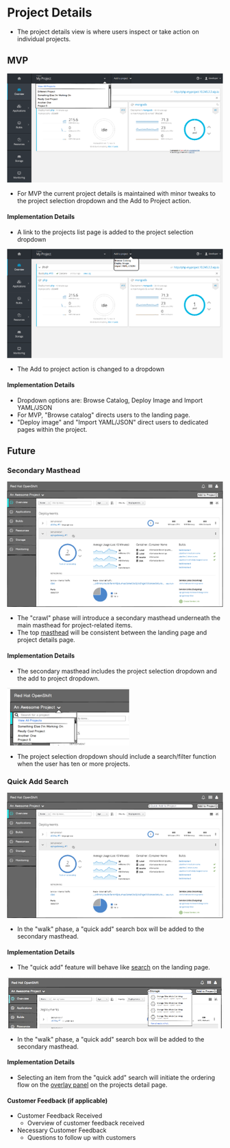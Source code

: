 

# Project Details

- The project details view is where users inspect or take action on individual projects.



## MVP

![template](img/project_details_mvp.png)
- For MVP the current project details is maintained with minor tweaks to the project selection dropdown and the Add to Project action.

#### Implementation Details
  - A link to the projects list page is added to the project selection dropdown

![template](img/project_details_mvp_add.png)
- The Add to project action is changed to a dropdown

#### Implementation Details
  - Dropdown options are: Browse Catalog, Deploy Image and Import YAML/JSON
  - For MVP, "Browse catalog" directs users to the landing page.
  - "Deploy image" and "Import YAML/JSON" direct users to dedicated pages within the project.


## Future

### Secondary Masthead
![template](img/secondary_masthead.png)
  - The "crawl" phase will introduce a secondary masthead underneath the main masthead for project-related items.
  - The top [masthead](https://github.com/openshift/openshift-origin-design/blob/master/web-console/4-patterns/masthead.md) will be consistent between the landing page and project details page.


#### Implementation Details
  - The secondary masthead includes the project selection dropdown and the add to project dropdown.

![template](img/project_dropdown.png)
  - The project selection dropdown should include a search/filter function when the user has ten or more projects.


### Quick Add Search
![template](img/quick_add.png)
- In the "walk" phase, a "quick add" search box will be added to the secondary masthead.

#### Implementation Details
  - The "quick add" feature will behave like [search](https://github.com/openshift/openshift-origin-design/blob/master/web-console/1-homepage/search.m) on the landing page.

  ![template](img/quick_add_search.png)
  - In the "walk" phase, a "quick add" search box will be added to the secondary masthead.

#### Implementation Details
  - Selecting an item from the "quick add" search will initiate the ordering flow on the [overlay panel](http://openshift.github.io/openshift-origin-design/web-console/4-patterns/overlay-panel) on the projects detail page.

#### Customer Feedback (if applicable)
- Customer Feedback Received
  - Overview of customer feedback received
- Necessary Customer Feedback
  - Questions to follow up with customers

